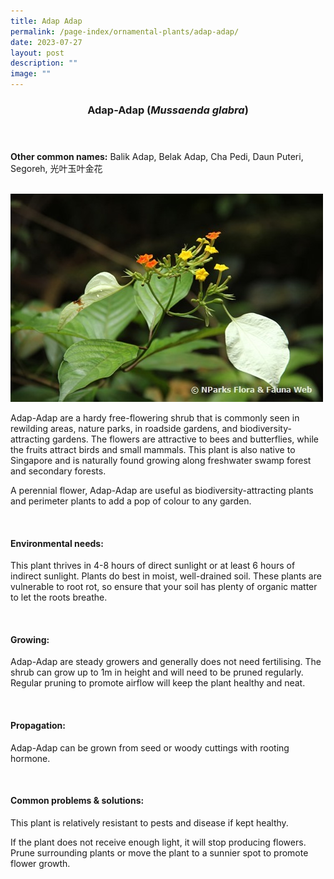 ```yaml
---
title: Adap Adap
permalink: /page-index/ornamental-plants/adap-adap/
date: 2023-07-27
layout: post
description: ""
image: ""
---
```

<header> 
	<h3>Adap-Adap (<em>Mussaenda glabra</em>)</h3> 
</header> 
 
<section> 
	<p><strong>Other common names:</strong> Balik Adap, Belak Adap, Cha Pedi, Daun Puteri, Segoreh, 光叶玉叶金花</p> 
	<br> 
</section> 
 
<section> 
	<img title="Photo by Flora and Fauna Web." src="/images/Plants/adapadap_ffw.jfif">
	<p>Adap-Adap are a hardy free-flowering shrub that is commonly seen in rewilding areas, nature parks, in roadside gardens, and biodiversity-attracting gardens. The flowers are attractive to bees and butterflies, while the fruits attract birds and small mammals. This plant is also native to Singapore and is naturally found growing along freshwater swamp forest and secondary forests.</p>
	<p>A perennial flower, Adap-Adap are useful as biodiversity-attracting plants and perimeter plants to add a pop of colour to any garden.</p>
	 <br> 
</section> 
 
<section> 
  <h4>Environmental needs:</h4> 
    	<p> This plant thrives in 4-8 hours of direct sunlight or at least 6 hours of indirect sunlight. Plants do best in moist, well-drained soil. These plants are vulnerable to root rot, so ensure that your soil has plenty of organic matter to let the roots breathe.</p> 
	<br>
</section>

<section> 
  <h4>Growing:</h4> 
		<p>Adap-Adap are steady growers and generally does not need fertilising. The shrub can grow up to 1m in height and will need to be pruned regularly. Regular pruning to promote airflow will keep the plant healthy and neat.</p> 
	<br> 
</section> 

<section> 
  <h4>Propagation:</h4> 
		<p>Adap-Adap can be grown from seed or woody cuttings with rooting hormone.</p> 
	<br> 
</section> 
 
<section> 
  <h4>Common problems &amp; solutions:</h4> 
		<p>This plant is relatively resistant to pests and disease if kept healthy.</p>
		<p>If the plant does not receive enough light, it will stop producing flowers. Prune surrounding plants or move the plant to a sunnier spot to promote flower growth.</p>
	<br> 
</section>
